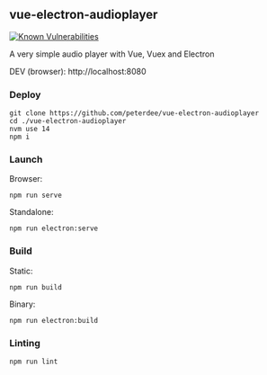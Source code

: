 ## vue-electron-audioplayer

[![Known Vulnerabilities](https://snyk.io/test/github/peterdee/vue-electron-audioplayer/badge.svg?targetFile=package.json)](https://snyk.io/test/github/peterdee/vue-electron-audioplayer?targetFile=package.json)

A very simple audio player with Vue, Vuex and Electron

DEV (browser): http://localhost:8080

### Deploy

```shell script
git clone https://github.com/peterdee/vue-electron-audioplayer
cd ./vue-electron-audioplayer
nvm use 14
npm i
```

### Launch

Browser:

```shell script
npm run serve
```

Standalone:

```shell script
npm run electron:serve
```

### Build

Static:

```shell script
npm run build
```

Binary:

```shell script
npm run electron:build
```

### Linting

```shell script
npm run lint
```

